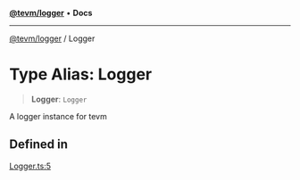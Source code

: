 [**@tevm/logger**](../README.md) • **Docs**

***

[@tevm/logger](../globals.md) / Logger

# Type Alias: Logger

> **Logger**: `Logger`

A logger instance for tevm

## Defined in

[Logger.ts:5](https://github.com/evmts/tevm-monorepo/blob/main/packages/logger/src/Logger.ts#L5)
